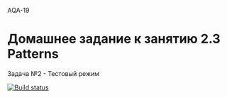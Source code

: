 AQA-19    
# Домашнее задание к занятию 2.3 Patterns

Задача №2 - Тестовый режим  

[![Build status](https://ci.appveyor.com/api/projects/status/0=true)](https://ci.appveyor.com/project/goso-nct/netology-auto-dz2-3-t2)

